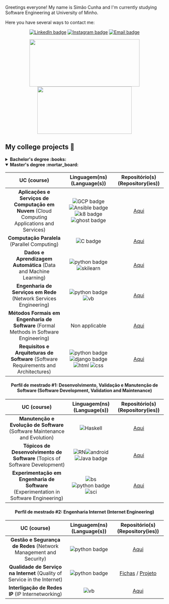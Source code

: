 Greetings everyone! 
My name is Simão Cunha and I'm currently studying Software Engineering at University of Minho. 

Here you have several ways to contact me:
<div align="center">

  <a href="">[![LinkedIn badge](https://img.shields.io/badge/LinkedIn-0077B5?style=for-the-badge&logo=linkedin&logoColor=white)](https://www.linkedin.com/in/sim%C3%A3o-cunha-379785202/)</a>
  <a href="">[![Instagram badge](https://img.shields.io/badge/Instagram-E4405F?style=for-the-badge&logo=instagram&logoColor=white)](https://www.instagram.com/simaocunha71/)</a>
  <a href="">[![Email badge](https://img.shields.io/badge/Microsoft_Outlook-0078D4?style=for-the-badge&logo=microsoft-outlook&logoColor=white)](mailto:simaopscunha@outlook.pt)</a>

</div>

<p align="center">
   <img width="350" height="150" src="https://github-readme-stats.vercel.app/api?username=simaocunha71&show_icons=true&theme=vue-dark"/></img>
   <img width="300" height="150" src="https://github-readme-stats.vercel.app/api/top-langs/?username=simaocunha71&layout=compact&theme=vue-dark"/></img>
</p>

## My college projects :floppy_disk:
<!-- start college projects section -->
<details>
<summary><b> Bachelor's degree :books:</b></summary>
  
### 1st year

| **UC** (course)                                                                        |      **Linguagem(ns)** (Language(s))      |  **Repositório(s)** (Repository(ies)) |
|:--:|:--:|:--:|
|**Programação Funcional** (Functional Programming) | ![Haskell](https://img.shields.io/badge/Haskell-5D4F85?style=for-the-badge&logo=haskell&logoColor=white) | [Exercises](https://github.com/simaocunha71/PF_Haskell)
|**Laboratórios de Informática I** (Informatic Labs I) | ![Haskell](https://img.shields.io/badge/Haskell-5D4F85?style=for-the-badge&logo=haskell&logoColor=white) | [Project](https://github.com/simaocunha71/LI1_ExciteBike)
|**Programação Imperativa** (Imperative Programming) | ![C badge](https://img.shields.io/badge/C-00599C?style=for-the-badge&logo=c&logoColor=white) | [Exercises](https://github.com/simaocunha71/PI_C)
|**Laboratórios de Informática II** (Informatic Labs II) | ![C badge](https://img.shields.io/badge/C-00599C?style=for-the-badge&logo=c&logoColor=white) | [Project](https://github.com/surumkata/rastros)

### 2nd year

| **UC** (course)                                                                        |      **Linguagem(ns)** (Language(s))      |  **Repositório(s)** (Repository(ies)) |
|:--:|:--:|:--:|
| **Comunicação de Dados** (Data Communication) | ![C badge](https://img.shields.io/badge/C-00599C?style=for-the-badge&logo=c&logoColor=white) | [Project](https://github.com/surumkata/shafa)
| **Programação Orientada aos Objetos** (Object Oriented Programming) | ![Java badge](https://img.shields.io/badge/Java-ED8B00?style=for-the-badge&logo=java&logoColor=white) | [Exercises](https://github.com/simaocunha71/POO)  [Project](https://github.com/surumkata/fmpoo2021)
| **Laboratórios de Informática III** (Informatic Labs III) | ![C badge](https://img.shields.io/badge/C-00599C?style=for-the-badge&logo=c&logoColor=white) ![Java badge](https://img.shields.io/badge/Java-ED8B00?style=for-the-badge&logo=java&logoColor=white) | [Projects](https://github.com/simaocunha71/sgr-uminho)
| **Cálculo de Programas** (Program Calculation) | ![Haskell](https://img.shields.io/badge/Haskell-5D4F85?style=for-the-badge&logo=haskell&logoColor=white) ![Latex](https://img.shields.io/badge/LaTeX-47A141?style=for-the-badge&logo=LaTeX&logoColor=white) | [Project](https://github.com/simaocunha71/CP_Projeto)
| **Sistemas Operativos** (Operative Systems) | ![C badge](https://img.shields.io/badge/C-00599C?style=for-the-badge&logo=c&logoColor=white) | [Exercises](https://github.com/simaocunha71/SistemasOperativos)  [Project](https://github.com/simaocunha71/SO_Projeto)

### 3rd year

| **UC** (course)                                                                        |      **Linguagem(ns)** (Language(s))      |  **Repositório(s)** (Repository(ies)) |
|:--:|:--:|:--:|
| **Inteligência Artificial** (Artificial Intelligence) | ![prolog](https://user-images.githubusercontent.com/61991247/148315069-2ef27e5e-90f7-45da-85e7-a4cf3c9030c4.png) | [Exercises](https://github.com/simaocunha71/ia) [Project](https://github.com/simaocunha71/artificial-intelligent-green-distribution)
| **Desenvolvimento de Sistemas de Software** (Software Systems Development) | ![Java badge](https://img.shields.io/badge/Java-ED8B00?style=for-the-badge&logo=java&logoColor=white) | [Project](https://github.com/simaocunha71/reparation-center-dss)
| **Sistemas Distribuídos** (Distributed Systems) | ![Java badge](https://img.shields.io/badge/Java-ED8B00?style=for-the-badge&logo=java&logoColor=white) | [Project](https://github.com/surumkata/airport-sd)
| **Laboratórios de Informática IV** (Informatic Labs IV) | ![PHP badge](https://img.shields.io/badge/PHP-777BB4?style=for-the-badge&logo=php&logoColor=white) ![SQL](https://img.shields.io/badge/MySQL-005C84?style=for-the-badge&logo=mysql&logoColor=white) ![html](https://img.shields.io/badge/HTML5-E34F26?style=for-the-badge&logo=html5&logoColor=white) ![css](https://img.shields.io/badge/CSS3-1572B6?style=for-the-badge&logo=css3&logoColor=white) | [Project](https://github.com/surumkata/addandSEEK-localizarte)
| **Comunicações por Computador** (Computer Communications) | ![Java badge](https://img.shields.io/badge/Java-ED8B00?style=for-the-badge&logo=java&logoColor=white)  ![vb](https://img.shields.io/badge/VirtualBox-21416b?style=for-the-badge&logo=VirtualBox&logoColor=white) | [Projects](https://github.com/simaocunha71/cc)
| **Processamento de Linguagens** (Language Processing) | ![Python badge](https://img.shields.io/badge/Python-FFD43B?style=for-the-badge&logo=python&logoColor=blue) | [Projects](https://github.com/simaocunha71/pl_projeto)
| **Computação Gráfica** (Computer Graphics) | ![C++ badge](https://img.shields.io/badge/C%2B%2B-00599C?style=for-the-badge&logo=c%2B%2B&logoColor=white) ![OGL badge](https://img.shields.io/badge/OpenGL-FFFFFF?style=for-the-badge&logo=opengl) | [Project](https://github.com/simaocunha71/engineandgenerator3D)
| **Aprendizagem e Decisão Inteligentes** (Intelligent Learning and Decision Making) | Non applicable| [Project](https://github.com/simaocunha71/ADI_projeto)
| **Investigação Operacional** (Operational Research) | Non applicable | [Project](https://github.com/simaocunha71/IO_Projetos)
| **Redes de Computadores** (Computer Networks) |  ![vb](https://img.shields.io/badge/VirtualBox-21416b?style=for-the-badge&logo=VirtualBox&logoColor=white) | [Projects](https://github.com/simaocunha71/redes-de-computadores)
</details>

<details open>
<summary><b> Master's degree :mortar_board:</b></summary>
  
| **UC** (course)                                                                        |      **Linguagem(ns)** (Language(s))      |  **Repositório(s)** (Repository(ies)) |
|:--:|:--:|:--:|
| **Aplicações e Serviços de Computação em Nuvem** (Cloud Computing Applications and Services)|![GCP badge](https://img.shields.io/badge/Google_Cloud-4285F4?style=for-the-badge&logo=google-cloud&logoColor=white) ![Ansible badge](https://img.shields.io/badge/Ansible-000000?style=for-the-badge&logo=ansible&logoColor=white) ![k8 badge](https://img.shields.io/badge/kubernetes-326ce5.svg?&style=for-the-badge&logo=kubernetes&logoColor=white) ![ghost badge](https://img.shields.io/badge/Ghost-000?style=for-the-badge&logo=ghost&logoColor=yellow)  | [Aqui](https://github.com/simaocunha71/ghost-cloud)|
| **Computação Paralela** (Parallel Computing) |![C badge](https://img.shields.io/badge/C-00599C?style=for-the-badge&logo=c&logoColor=white) |[Aqui](https://github.com/simaocunha71/kmeans-cp)|
| **Dados e Aprendizagem Automática** (Data and Machine Learning) |![python badge](https://img.shields.io/badge/Python-FFD43B?style=for-the-badge&logo=python&logoColor=blue) ![skilearn](https://img.shields.io/badge/scikit_learn-F7931E?style=for-the-badge&logo=scikit-learn&logoColor=white) | [Aqui](https://github.com/simaocunha71/machine_learning-daa)
| **Engenharia de Serviços em Rede** (Network Services Engineering) | ![python badge](https://img.shields.io/badge/Python-FFD43B?style=for-the-badge&logo=python&logoColor=blue) ![vb](https://img.shields.io/badge/VirtualBox-21416b?style=for-the-badge&logo=VirtualBox&logoColor=white) | [Aqui](https://github.com/simaocunha71/streaming-esr)
| **Métodos Formais em Engenharia de Software** (Formal Methods in Software Engineering) | Non applicable | [Aqui](https://github.com/simaocunha71/mfes) 
| **Requisitos e Arquiteturas de Software** (Software Requirements and Architectures) | ![python badge](https://img.shields.io/badge/Python-FFD43B?style=for-the-badge&logo=python&logoColor=blue) ![django badge](https://img.shields.io/badge/Django-092E20?style=for-the-badge&logo=django&logoColor=green) ![html](https://img.shields.io/badge/HTML5-E34F26?style=for-the-badge&logo=html5&logoColor=white) ![css](https://img.shields.io/badge/CSS3-1572B6?style=for-the-badge&logo=css3&logoColor=white) | [Aqui](https://github.com/surumkata/rasbet)
  
<h4 style="text-align: center;"> Perfil de mestrado #1: Desenvolvimento, Validação e Manutenção de Software (Software Development, Validation and Maintenance)</h4>
  
| **UC** (course)                                                                        |      **Linguagem(ns)** (Language(s))      |  **Repositório(s)** (Repository(ies)) |
|:--:|:--:|:--:|
| **Manutenção e Evolução de Software** (Software Maintenance and Evolution)            | ![Haskell](https://img.shields.io/badge/Haskell-5D4F85?style=for-the-badge&logo=haskell&logoColor=white)                | [Aqui](https://github.com/simaocunha71/mes_project)       |
| **Tópicos de Desenvolvimento de Software** (Topics of Software Development)           |![RN](https://img.shields.io/badge/React_Native-20232A?style=for-the-badge&logo=react&logoColor=61DAFB)![android](https://img.shields.io/badge/Android-3DDC84?style=for-the-badge&logo=android&logoColor=white)![Java badge](https://img.shields.io/badge/Java-ED8B00?style=for-the-badge&logo=java&logoColor=white)              | [Aqui](https://github.com/simaocunha71/BraGuia)      |
|**Experimentação em Engenharia de Software** (Experimentation in Software Engineering) | ![bs](https://img.shields.io/badge/Shell_Script-121011?style=for-the-badge&logo=gnu-bash&logoColor=white)![python badge](https://img.shields.io/badge/Python-FFD43B?style=for-the-badge&logo=python&logoColor=blue) ![sci](https://img.shields.io/badge/scikit_learn-F7931E?style=for-the-badge&logo=scikit-learn&logoColor=white)                |        [Aqui](https://github.com/realRunlo/EnergyMeasurement)      |
  
<h4 style="text-align: center;"> Perfil de mestrado #2: Engenharia Internet (Internet Engineering)</h4>
  
| **UC** (course)                                                                        |      **Linguagem(ns)** (Language(s))      |  **Repositório(s)** (Repository(ies)) |
|:--:|:--:|:--:|
| **Gestão e Segurança de Redes** (Network Management and Security)           |                ![python badge](https://img.shields.io/badge/Python-FFD43B?style=for-the-badge&logo=python&logoColor=blue)                |        [Aqui](https://github.com/simaocunha71/gsr)      |
| **Qualidade de Serviço na Internet** (Quality of Service in the Internet)   | ![python badge](https://img.shields.io/badge/Python-FFD43B?style=for-the-badge&logo=python&logoColor=blue)                |        [Fichas](https://github.com/simaocunha71/qsi) / [Projeto](https://github.com/realRunlo/CNP)      |
| **Interligação de Redes IP** (IP Internetworking)                           |                ![vb](https://img.shields.io/badge/VirtualBox-21416b?style=for-the-badge&logo=VirtualBox&logoColor=white)                |        [Aqui](https://github.com/simaocunha71/iri)      |
</details>
